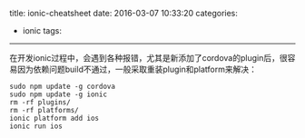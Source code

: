 title: ionic-cheatsheet
date: 2016-03-07 10:33:20
categories:
  - ionic
tags:
---
在开发ionic过程中，会遇到各种报错，尤其是新添加了cordova的plugin后，很容易因为依赖问题build不通过，一般采取重装plugin和platform来解决：

```
sudo npm update -g cordova
sudo npm update -g ionic
rm -rf plugins/
rm -rf platforms/
ionic platform add ios
ionic run ios
```